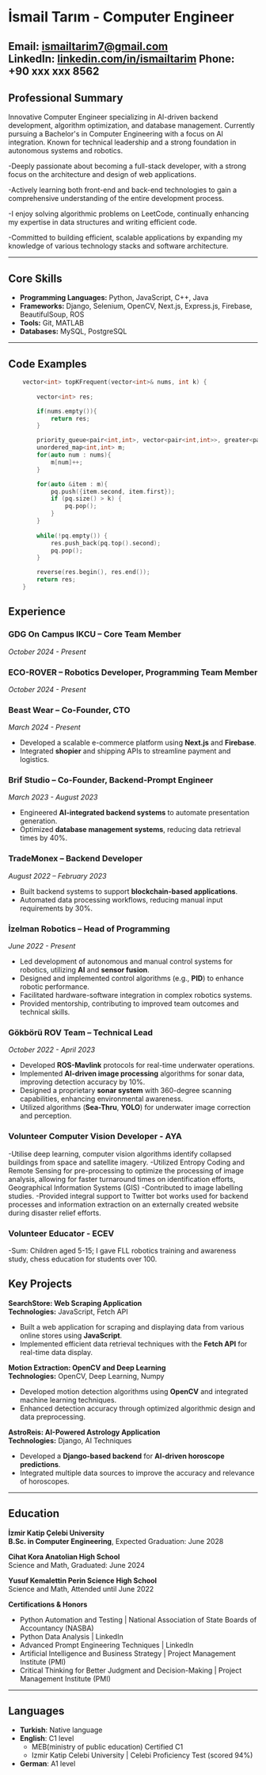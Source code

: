 # İsmail Tarım - Computer Engineer

**Email:** [ismailtarim7@gmail.com](mailto:ismailtarim7@gmail.com)  
**LinkedIn:** [linkedin.com/in/ismailtarim](https://linkedin.com/in/ismailtarim)
**Phone:** +90 xxx xxx 8562
---

## Professional Summary

Innovative Computer Engineer specializing in AI-driven backend development, algorithm optimization, and database management. Currently pursuing a Bachelor's in Computer Engineering with a focus on AI integration. Known for technical leadership and a strong foundation in autonomous systems and robotics.

-Deeply passionate about becoming a full-stack developer, with a strong focus on the architecture and design of web applications.

-Actively learning both front-end and back-end technologies to gain a comprehensive understanding of the entire development process.

-I enjoy solving algorithmic problems on LeetCode, continually enhancing my expertise in data structures and writing efficient code.

-Committed to building efficient, scalable applications by expanding my knowledge of various technology stacks and software architecture.

---

## Core Skills

- **Programming Languages:** Python, JavaScript, C++, Java
- **Frameworks:** Django, Selenium, OpenCV, Next.js, Express.js, Firebase, BeautifulSoup, ROS
- **Tools:** Git, MATLAB
- **Databases:** MySQL, PostgreSQL

---

## Code Examples
```cpp
    vector<int> topKFrequent(vector<int>& nums, int k) {
        
        vector<int> res;

        if(nums.empty()){
            return res;
        }

        priority_queue<pair<int,int>, vector<pair<int,int>>, greater<pair<int,int>>> pq;
        unordered_map<int,int> m;
        for(auto num : nums){
            m[num]++;
        }

        for(auto &item : m){
            pq.push({item.second, item.first});
            if (pq.size() > k) {
                pq.pop();
            }
        }        
        
        while(!pq.empty()) {
            res.push_back(pq.top().second);
            pq.pop();
        }

        reverse(res.begin(), res.end());
        return res;
    }
```

## Experience

### **GDG On Campus IKCU – Core Team Member**  
*October 2024 - Present*  

### **ECO-ROVER – Robotics Developer, Programming Team Member**  
*October 2024 - Present*  

### **Beast Wear – Co-Founder, CTO**  
*March 2024 - Present*  
- Developed a scalable e-commerce platform using **Next.js** and **Firebase**.
- Integrated **shopier** and shipping APIs to streamline payment and logistics.

### **Brif Studio – Co-Founder, Backend-Prompt Engineer**  
*March 2023 - August 2023*  
- Engineered **AI-integrated backend systems** to automate presentation generation.
- Optimized **database management systems**, reducing data retrieval times by 40%.

### **TradeMonex – Backend Developer**  
*August 2022 – February 2023*  
- Built backend systems to support **blockchain-based applications**.
- Automated data processing workflows, reducing manual input requirements by 30%.

### **İzelman Robotics – Head of Programming**  
*June 2022 - Present*  
- Led development of autonomous and manual control systems for robotics, utilizing **AI** and **sensor fusion**.
- Designed and implemented control algorithms (e.g., **PID**) to enhance robotic performance.
- Facilitated hardware-software integration in complex robotics systems.
- Provided mentorship, contributing to improved team outcomes and technical skills.

### **Gökbörü ROV Team – Technical Lead**  
*October 2022 - April 2023*  
- Developed **ROS-Mavlink** protocols for real-time underwater operations.
- Implemented **AI-driven image processing** algorithms for sonar data, improving detection accuracy by 10%.
- Designed a proprietary **sonar system** with 360-degree scanning capabilities, enhancing environmental awareness.
- Utilized algorithms (**Sea-Thru**, **YOLO**) for underwater image correction and perception.

### **Volunteer Computer Vision Developer - AYA**
-Utilise deep learning, computer vision algorithms identify collapsed buildings from space and satellite imagery.
-Utilized Entropy Coding and Remote Sensing for pre-processing to optimize the processing of image analysis, allowing for faster turnaround times on identification efforts, Geographical Information Systems (GIS)
-Contributed to image labelling studies.
-Provided integral support to Twitter bot works used for backend processes and information extraction on an externally created website during disaster relief efforts.

### **Volunteer Educator - ECEV**
-Sum: Children aged 5-15; I gave FLL robotics training and awareness study, chess education for students over 100.

## Key Projects

**SearchStore: Web Scraping Application**  
**Technologies:** JavaScript, Fetch API  
- Built a web application for scraping and displaying data from various online stores using **JavaScript**.
- Implemented efficient data retrieval techniques with the **Fetch API** for real-time data display.

**Motion Extraction: OpenCV and Deep Learning**  
**Technologies:** OpenCV, Deep Learning, Numpy  
- Developed motion detection algorithms using **OpenCV** and integrated machine learning techniques.
- Enhanced detection accuracy through optimized algorithmic design and data preprocessing.

**AstroReis: AI-Powered Astrology Application**  
**Technologies:** Django, AI Techniques  
- Developed a **Django-based backend** for **AI-driven horoscope predictions**.
- Integrated multiple data sources to improve the accuracy and relevance of horoscopes.

---

## Education
**İzmir Katip Çelebi University**  
**B.Sc. in Computer Engineering**, Expected Graduation: June 2028

**Cihat Kora Anatolian High School**  
Science and Math, Graduated: June 2024

**Yusuf Kemalettin Perin Science High School**  
Science and Math, Attended until June 2022

**Certifications & Honors**
- Python Automation and Testing | National Association of State Boards of Accountancy (NASBA)
- Python Data Analysis | LinkedIn
- Advanced Prompt Engineering Techniques | LinkedIn
- Artificial Intelligence and Business Strategy | Project Management Institute (PMI)
- Critical Thinking for Better Judgment and Decision-Making | Project Management Institute (PMI)
  
---

## Languages

- **Turkish**: Native language
- **English**: C1 level
  - MEB(ministry of public education) Certified C1 
  - Izmir Katip Celebi University | Celebi Proficiency Test (scored 94%)
- **German**: A1 level 
